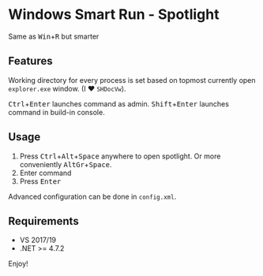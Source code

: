 Windows Smart Run - Spotlight
=================
Same as <kbd>Win</kbd>+<kbd>R</kbd> but smarter

Features
--------
Working directory for every process is set based on topmost currently open `explorer.exe` window. (I ♥ `SHDocVw`).

<kbd>Ctrl</kbd>+<kbd>Enter</kbd> launches command as admin.
<kbd>Shift</kbd>+<kbd>Enter</kbd> launches command in build-in console.

Usage
-----

1) Press <kbd>Ctrl</kbd>+<kbd>Alt</kbd>+<kbd>Space</kbd> anywhere to open spotlight. Or more conveniently <kbd>AltGr</kbd>+<kbd>Space</kbd>.
2) Enter command
3) Press <kbd>Enter</kbd>

Advanced configuration can be done in `config.xml`.

Requirements
------------

- VS 2017/19
- .NET >= 4.7.2


Enjoy!

